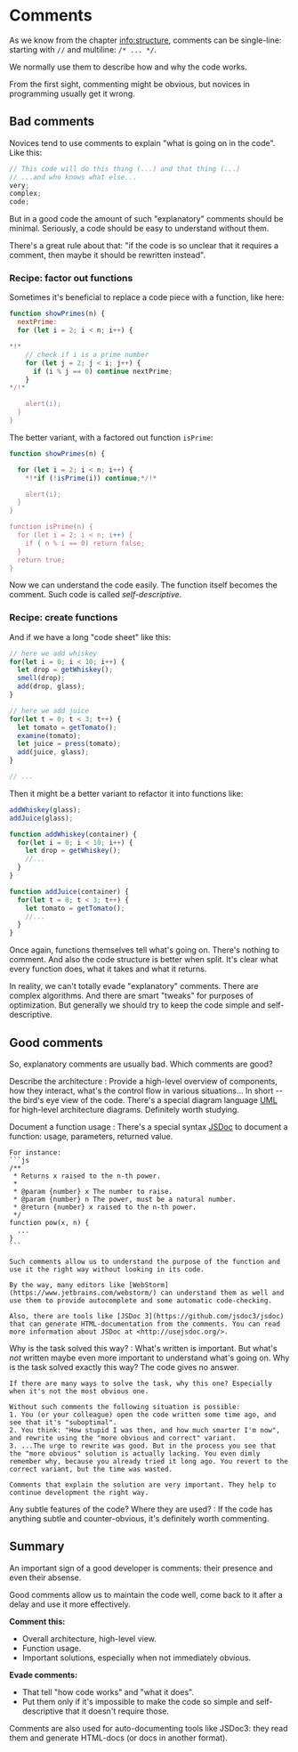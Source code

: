 # Comments

As we know from the chapter <info:structure>, comments can be single-line: starting with `//` and multiline: `/* ... */`.

We normally use them to describe how and why the code works.

From the first sight, commenting might be obvious, but novices in programming usually get it wrong.

## Bad comments

Novices tend to use comments to explain "what is going on in the code". Like this:

```js
// This code will do this thing (...) and that thing (...)
// ...and who knows what else...
very;
complex;
code;
```

But in a good code the amount of such "explanatory" comments should be minimal. Seriously, a code should be easy to understand without them.

There's a great rule about that: "if the code is so unclear that it requires a comment, then maybe it should be rewritten instead".

### Recipe: factor out functions

Sometimes it's beneficial to replace a code piece with a function, like here:

```js
function showPrimes(n) {
  nextPrime:
  for (let i = 2; i < n; i++) {

*!*
    // check if i is a prime number
    for (let j = 2; j < i; j++) {
      if (i % j == 0) continue nextPrime;
    }
*/!*

    alert(i);
  }
}
```

The better variant, with a factored out function `isPrime`:


```js
function showPrimes(n) {

  for (let i = 2; i < n; i++) {
    *!*if (!isPrime(i)) continue;*/!*

    alert(i);  
  }
}

function isPrime(n) {
  for (let i = 2; i < n; i++) {
    if ( n % i == 0) return false;
  }
  return true;
}
```

Now we can understand the code easily. The function itself becomes the comment. Such code is called *self-descriptive*.

### Recipe: create functions

And if we have a long "code sheet" like this:

```js
// here we add whiskey
for(let i = 0; i < 10; i++) {
  let drop = getWhiskey();
  smell(drop);
  add(drop, glass);
}

// here we add juice
for(let t = 0; t < 3; t++) {
  let tomato = getTomato();
  examine(tomato);
  let juice = press(tomato);
  add(juice, glass);
}

// ...
```

Then it might be a better variant to refactor it into functions like:

```js
addWhiskey(glass);
addJuice(glass);

function addWhiskey(container) {
  for(let i = 0; i < 10; i++) {
    let drop = getWhiskey();
    //...
  }
}

function addJuice(container) {
  for(let t = 0; t < 3; t++) {
    let tomato = getTomato();
    //...
  }
}
```

Once again, functions themselves tell what's going on. There's nothing to comment. And also the code structure is better when split. It's clear what every function does, what it takes and what it returns.

In reality, we can't totally evade "explanatory" comments. There are complex algorithms. And there are smart "tweaks" for purposes of optimization. But generally we should try to keep the code simple and self-descriptive.

## Good comments

So, explanatory comments are usually bad. Which comments are good?

Describe the architecture
: Provide a high-level overview of components, how they interact, what's the control flow in various situations... In short -- the bird's eye view of the code. There's a special diagram language [UML](http://wikipedia.org/wiki/Unified_Modeling_Language) for high-level architecture diagrams. Definitely worth studying.

Document a function usage
: There's a special syntax [JSDoc](http://en.wikipedia.org/wiki/JSDoc) to document a function: usage, parameters, returned value.

    For instance:
    ```js
    /**
     * Returns x raised to the n-th power.
     *
     * @param {number} x The number to raise.
     * @param {number} n The power, must be a natural number.
     * @return {number} x raised to the n-th power.
     */
    function pow(x, n) {
      ...
    }
    ```

    Such comments allow us to understand the purpose of the function and use it the right way without looking in its code.

    By the way, many editors like [WebStorm](https://www.jetbrains.com/webstorm/) can understand them as well and use them to provide autocomplete and some automatic code-checking.

    Also, there are tools like [JSDoc 3](https://github.com/jsdoc3/jsdoc) that can generate HTML-documentation from the comments. You can read more information about JSDoc at <http://usejsdoc.org/>.

Why is the task solved this way?
: What's written is important. But what's *not* written maybe even more important to understand what's going on. Why is the task solved exactly this way? The code gives no answer.

    If there are many ways to solve the task, why this one? Especially when it's not the most obvious one.

    Without such comments the following situation is possible:
    1. You (or your colleague) open the code written some time ago, and see that it's "suboptimal".
    2. You think: "How stupid I was then, and how much smarter I'm now", and rewrite using the "more obvious and correct" variant.
    3. ...The urge to rewrite was good. But in the process you see that the "more obvious" solution is actually lacking. You even dimly remember why, because you already tried it long ago. You revert to the correct variant, but the time was wasted.

    Comments that explain the solution are very important. They help to continue development the right way.

Any subtle features of the code? Where they are used?
: If the code has anything subtle and counter-obvious, it's definitely worth commenting.

## Summary

An important sign of a good developer is comments: their presence and even their absense.

Good comments allow us to maintain the code well, come back to it after a delay and use it more effectively.

**Comment this:**

- Overall architecture, high-level view.
- Function usage.
- Important solutions, especially when not immediately obvious.

**Evade comments:**

- That tell "how code works" and "what it does".
- Put them only if it's impossible to make the code so simple and self-descriptive that it doesn't require those.

Comments are also used for auto-documenting tools like JSDoc3: they read them and generate HTML-docs (or docs in another format).

